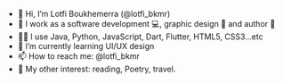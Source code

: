 - 👋 Hi, I’m Lotfi Boukhemerra (@lotfi_bkmr)
- 👀 I work as a software development 💻, graphic design 🎨 and author 📝
- 👨‍💻 I use Java, Python, JavaScript, Dart, Flutter, HTML5, CSS3...etc
- 🌱 I’m currently learning UI/UX design
- 📫 How to reach me: @lotfi_bkmr
- 📌 My other interest: reading, Poetry, travel. 

<!---
LotfiBoukhemerra/LotfiBoukhemerra is a ✨ special ✨ repository because its `README.md` (this file) appears on your GitHub profile.
You can click the Preview link to take a look at your changes.
--->
